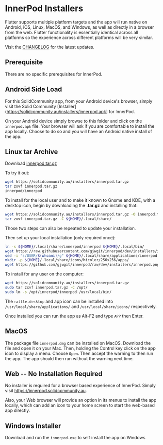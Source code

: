# InnerPod Installers

Flutter supports multiple platform targets and the app will run native
on Android, iOS, Linux, MacOS, and Windows, as well as directly in a
browser from the web. Flutter functionality is essentially identical
across all platforms so the experience across different platforms will
be very similar.

Visit the
[CHANGELOG](https://github.com/gjwgit/innerpod/blob/dev/CHANGELOG.md)
for the latest updates.

## Prerequisite

There are no specific prerequisites for InnerPod.

## Android Side Load

For this SolidCommunity app, from your Android device's browser, simply visit 
the Solid Community [Installer](https://solidcommunity.au/installers/innerpod.apk] 
for InnerPod.

On your Android device simply browse to this folder and click on the
`innerpod.apk` file. Your browser will ask if you are comfortable to
install the app locally. Choose to do so and you will have an Android
native install of the app.

## Linux tar Archive

Download [innerpod.tar.gz](https://solidcommunity.au/installers/innerpod.tar.gz)

To try it out:

```bash
wget https://solidcommunity.au/installers/innerpod.tar.gz
tar zxvf innerpod.tar.gz
innerpod/innerpod
```

To install for the local user and to make it known to Gnome and KDE,
with a desktop icon, begin by downloading the **.tar.gz** and
installing that:

```bash
wget https://solidcommunity.au/installers/innerpod.tar.gz -O innerpod.tar.gz
tar zxvf innerpod.tar.gz -C ${HOME}/.local/share/
```

Those two steps can also be repeated to update your installation.

Then set up your local installation (only required once):

```bash
ln -s ${HOME}/.local/share/innerpod/innerpod ${HOME}/.local/bin/
wget https://raw.githubusercontent.com/gjwgit/innerpod/dev/installers/innerpod.desktop -O ${HOME}/.local/share/applications/innerpod.desktop
sed -i "s/USER/$(whoami)/g" ${HOME}/.local/share/applications/innerpod.desktop
mkdir -p ${HOME}/.local/share/icons/hicolor/256x256/apps/
wget https://github.com/gjwgit/innerpod/raw/dev/installers/innerpod.png -O ${HOME}/.local/share/icons/hicolor/256x256/apps/innerpod.png
```

To install for any user on the computer:

```bash
wget https://solidcommunity.au/installers/innerpod.tar.gz
sudo tar zxvf innerpod.tar.gz -C /opt/
sudo ln -s /opt/innerpod/innerpod /usr/local/bin/
``` 

The `rattle.desktop` and app icon can be installed into
`/usr/local/share/applications/` and `/usr/local/share/icons/`
respectively.

Once installed you can run the app as Alt-F2 and type `APP` then
Enter.

## MacOS

The package file `innerpod.dmg` can be installed on MacOS. Download
the file and open it on your Mac. Then, holding the Control key click
on the app icon to display a menu. Choose `Open`. Then accept the
warning to then run the app. The app should then run without the
warning next time.

## Web -- No Installation Required

No installer is required for a browser based experience of
InnerPod. Simply visit https://innerpod.solidcommunity.au.

Also, your Web browser will provide an option in its menus to install
the app locally, which can add an icon to your home screen to start
the web-based app directly.

## Windows Installer

Download and run the `innerpod.exe` to self install the app on
Windows.
